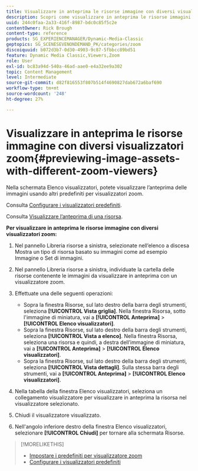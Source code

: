 ```yaml
---
title: Visualizzare in anteprima le risorse immagine con diversi visualizzatori Zoom
description: Scopri come visualizzare in anteprima le risorse immagini con diversi visualizzatori Zoom in Adobe Dynamic Media Classic.
uuid: 244c0faa-2a33-416f-8987-bdc0c85f5c2e
contentOwner: Rick Brough
content-type: reference
products: SG_EXPERIENCEMANAGER/Dynamic-Media-Classic
geptopics: SG_SCENESEVENONDEMAND_PK/categories/zoom
discoiquuid: b072d3b7-0d30-4903-9c87-5fbbcc89bd51
feature: Dynamic Media Classic,Viewers,Zoom
role: User
exl-id: bc83a94d-540a-46ad-aae0-e4a32ee9a302
topic: Content Management
level: Intermediate
source-git-commit: d82f816553f807b514f4690827dab672a6baf690
workflow-type: tm+mt
source-wordcount: '248'
ht-degree: 27%

---
```


# Visualizzare in anteprima le risorse immagine con diversi visualizzatori zoom{#previewing-image-assets-with-different-zoom-viewers}

Nella schermata Elenco visualizzatori, potete visualizzare l’anteprima delle immagini usando altri predefiniti per visualizzatori zoom.

Consulta [Configurare i visualizzatori predefiniti](application-setup.md#configuring_default_viewers).

Consulta [Visualizzare l’anteprima di una risorsa](previewing-asset.md#previewing_an_asset).

**Per visualizzare in anteprima le risorse immagine con diversi visualizzatori zoom:**

1. Nel pannello Libreria risorse a sinistra, selezionate nell’elenco a discesa Mostra un tipo di risorsa basato su immagini come ad esempio Immagine o Set di immagini.
1. Nel pannello Libreria risorse a sinistra, individuate la cartella delle risorse contenente le immagini da visualizzare in anteprima con un visualizzatore zoom.
1. Effettuate una delle seguenti operazioni:

   * Sopra la finestra Risorse, sul lato destro della barra degli strumenti, seleziona **[!UICONTROL Vista griglia]**. Nella finestra Risorsa, sotto l&#39;immagine di miniatura, vai a **[!UICONTROL Anteprima]** > **[!UICONTROL Elenco visualizzatori]**.
   * Sopra la finestra Risorse, sul lato destro della barra degli strumenti, seleziona **[!UICONTROL Vista a elenco]**. Nella finestra Risorsa, seleziona una risorsa e quindi, a destra dell’immagine di miniatura, vai a **[!UICONTROL Anteprima]** > **[!UICONTROL Elenco visualizzatori]**.
   * Sopra la finestra Risorse, sul lato destro della barra degli strumenti, seleziona **[!UICONTROL Vista dettagli]**. Sulla stessa barra degli strumenti, vai a **[!UICONTROL Anteprima]** > **[!UICONTROL Elenco visualizzatori]**.

1. Nella tabella della finestra Elenco visualizzatori, seleziona un collegamento visualizzatore per visualizzare in anteprima la risorsa nel visualizzatore selezionato.
1. Chiudi il visualizzatore visualizzato.
1. Nell&#39;angolo inferiore destro della finestra Elenco visualizzatori, selezionare **[!UICONTROL Chiudi]** per tornare alla schermata Risorse.

>[!MORELIKETHIS]
>
>* [Impostare i predefiniti per visualizzatore zoom](setting-zoom-viewer-presets.md#setting_up_zoom_viewer_presets)
>* [Configurare i visualizzatori predefiniti](application-setup.md#configuring_default_viewers)

